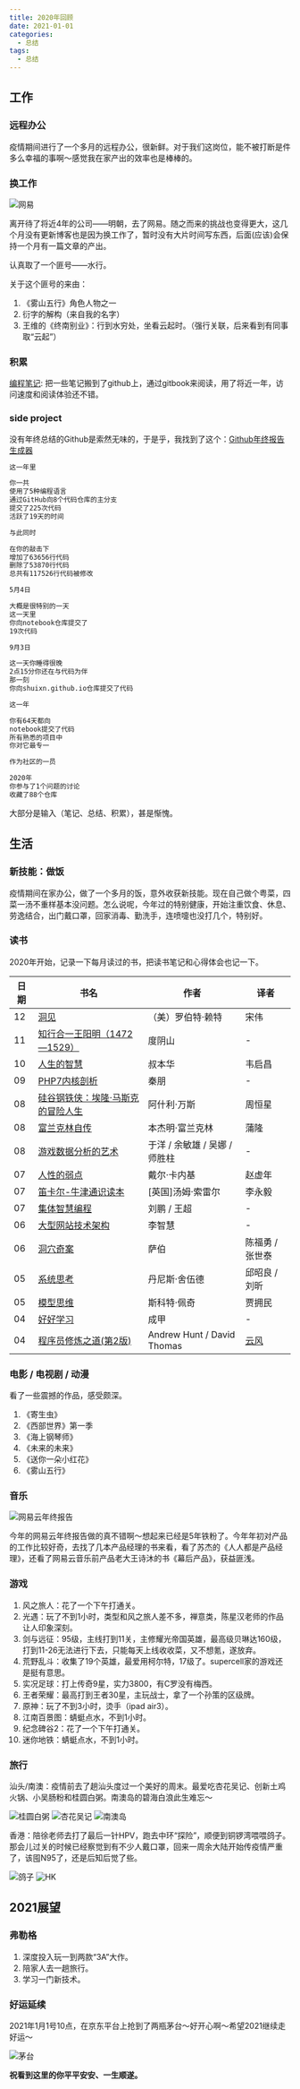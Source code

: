 ```yaml
---
title: 2020年回顾
date: 2021-01-01
categories:
  - 总结
tags: 
  - 总结
---
```




## 工作

### 远程办公

疫情期间进行了一个多月的远程办公，很新鲜。对于我们这岗位，能不被打断是件多么幸福的事啊～感觉我在家产出的效率也是棒棒的。

### 换工作

![网易](/images/thinking_2020/nets.jpeg)

离开待了将近4年的公司——明朝，去了网易。随之而来的挑战也变得更大，这几个月没有更新博客也是因为换工作了，暂时没有大片时间写东西，后面(应该)会保持一个月有一篇文章的产出。

认真取了一个匪号——水行。

关于这个匪号的来由：

1. 《雾山五行》角色人物之一
2. 衍字的解构（来自我的名字）
3. 王维的《终南别业》：行到水穷处，坐看云起时。（强行关联，后来看到有同事取“云起”）

### 积累

[编程笔记](https://shuixn.gitbook.io/notebook): 把一些笔记搬到了github上，通过gitbook来阅读，用了将近一年，访问速度和阅读体验还不错。

### side project

没有年终总结的Github是索然无味的，于是乎，我找到了这个：[Github年终报告生成器](https://report.mdnice.com/?reportOwnerId=8020)

```txt
这一年里

你一共
使用了5种编程语言
通过GitHub向8个代码仓库的主分支
提交了225次代码
活跃了19天的时间

与此同时

在你的敲击下
增加了63656行代码
删除了53870行代码
总共有117526行代码被修改

5月4日

大概是很特别的一天
这一天里
你向notebook仓库提交了
19次代码

9月3日

这一天你睡得很晚
2点15分你还在与代码为伴
那一刻
你向shuixn.github.io仓库提交了代码

这一年

你有64天都向
notebook提交了代码
所有熟悉的项目中
你对它最专一

作为社区的一员

2020年
你参与了1个问题的讨论
收藏了88个仓库
```

大部分是输入（笔记、总结、积累），甚是惭愧。

## 生活

### 新技能：做饭

疫情期间在家办公，做了一个多月的饭，意外收获新技能。现在自己做个粤菜，四菜一汤不重样基本没问题。怎么说呢，今年过的特别健康，开始注重饮食、休息、劳逸结合，出门戴口罩，回家消毒、勤洗手，连喷嚏也没打几个，特别好。

### 读书

2020年开始，记录一下每月读过的书，把读书笔记和心得体会也记一下。

|日期|书名|作者|译者|
|----------|----------|----------|----------|
|12|[洞见](https://book.douban.com/subject/35140470/)|（美）罗伯特·赖特|宋伟|
|11|[知行合一王阳明（1472—1529）](https://book.douban.com/subject/25911978/)|度阴山|-|
|10|[人生的智慧](https://book.douban.com/subject/3261600/)|叔本华|韦启昌|
|09|[PHP7内核剖析](https://github.com/pangudashu/php7-internal)|秦朋|-|
|08|[硅谷钢铁侠：埃隆·马斯克的冒险人生](https://book.douban.com/subject/26759508/)|阿什利·万斯|周恒星|
|08|[富兰克林自传](https://book.douban.com/subject/11632947/)|本杰明·富兰克林|蒲隆|
|08|[游戏数据分析的艺术](https://book.douban.com/subject/26464679/)|于洋 / 余敏雄 / 吴娜 / 师胜柱|-|
|07|[人性的弱点](https://book.douban.com/subject/1837006/)|戴尔·卡内基|赵虚年|
|07|[笛卡尔-牛津通识读本](https://book.douban.com/subject/25870677/)|[英国]汤姆·索雷尔|李永毅|
|07|[集体智慧编程](https://book.douban.com/subject/3288908/)|刘鹏 / 王超|-|
|06|[大型网站技术架构](https://book.douban.com/subject/25723064/)|李智慧|-|
|06|[洞穴奇案](https://book.douban.com/subject/3697494)|萨伯|陈福勇 / 张世泰|
|05|[系统思考](https://book.douban.com/subject/25963524/)|丹尼斯·舍伍德|邱昭良 / 刘昕|
|05|[模型思维](https://book.douban.com/subject/34893628/)|斯科特·佩奇|贾拥民|
|04|[好好学习](https://book.douban.com/subject/26952718//)|成甲|-|
|04|[程序员修炼之道(第2版)](https://book.douban.com/subject/35006892/)|Andrew Hunt / David Thomas|[云风](https://blog.codingnow.com/)|

### 电影 / 电视剧 / 动漫

看了一些震撼的作品，感受颇深。

1. 《寄生虫》
2. 《西部世界》第一季
3. 《海上钢琴师》
4. 《未来的未来》
5. 《送你一朵小红花》
6. 《雾山五行》

### 音乐

![网易云年终报告](/images/thinking_2020/wyy_music_top.png)

今年的网易云年终报告做的真不错啊～想起来已经是5年铁粉了。今年年初对产品的工作比较好奇，去找了几本产品经理的书来看，看了苏杰的《人人都是产品经理》，还看了网易云音乐前产品老大王诗沐的书《幕后产品》，获益匪浅。

### 游戏

1. 风之旅人：花了一个下午打通关。
2. 光遇：玩了不到1小时，类型和风之旅人差不多，禅意类，陈星汉老师的作品让人印象深刻。
3. 剑与远征：95级，主线打到11关，主修耀光帝国英雄，最高级贝琳达160级，打到11-26无法进行下去，只能每天上线收收菜，又不想氪，遂放弃。
4. 荒野乱斗：收集了19个英雄，最爱用柯尔特，17级了。supercell家的游戏还是挺有意思。
5. 实况足球：打上传奇9星，实力3800，有C罗没有梅西。
6. 王者荣耀：最高打到王者30星，主玩战士，拿了一个孙策的区级牌。
7. 原神：玩了不到3小时，烫手（ipad air3）。
8. 江南百景图：蜻蜓点水，不到1小时。
9. 纪念碑谷2：花了一个下午打通关。
10. 迷你地铁：蜻蜓点水，不到1小时。

### 旅行

汕头/南澳：疫情前去了趟汕头度过一个美好的周末。最爱吃杏花吴记、创新土鸡火锅、小吴肠粉和桂圆白粥。南澳岛的碧海白浪此生难忘～

![桂圆白粥](/images/thinking_2020/guiyuan.jpeg)
![杏花吴记](/images/thinking_2020/wuji.jpeg)
![南澳岛](/images/thinking_2020/nanao.jpeg)

香港：陪徐老师去打了最后一针HPV，跑去中环“探险”，顺便到铜锣湾喂喂鸽子。那会儿过关的时候已经察觉到有不少人戴口罩，回来一周余大陆开始传疫情严重了，该囤N95了，还是后知后觉了些。

![鸽子](/images/thinking_2020/gezi.jpeg)
![HK](/images/thinking_2020/hk.jpeg)

## 2021展望

### 弗勒格

1. 深度投入玩一到两款“3A”大作。
2. 陪家人去一趟旅行。
3. 学习一门新技术。

### 好运延续

2021年1月1号10点，在京东平台上抢到了两瓶茅台～好开心啊～希望2021继续走好运～

![茅台](/images/thinking_2020/maotai_order.jpeg)

**祝看到这里的你平平安安、一生顺遂。**